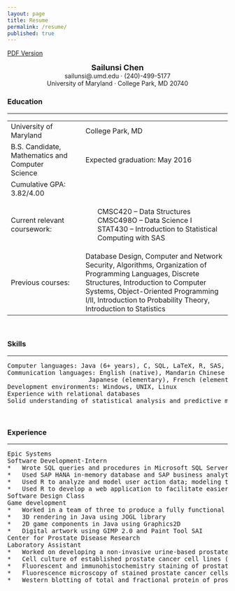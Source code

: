 ```yaml
---
layout: page
title: Resume
permalink: /resume/
published: true
---
```




<a href="{{ site.baseurl }}/assets/Sailunsi Chen Resume Updated.pdf">PDF Version</a>

<div style = "text-align:center">
<span style="font-weight:bold; font-size:18px">Sailunsi Chen</span>
<br />
sailunsi@.umd.edu &middot; (240)-499-5177
<br />
University of Maryland &middot; College Park, MD 20740
</div>

### Education
<hr />

<table>
  <tbody>
    <tr>
      <td>University of Maryland</td>
      <td>College Park, MD</td>
    </tr>
    <tr>
      <td><span style="padding-right:25px">B.S. Candidate, Mathematics and Computer Science</span></td>
      <td>Expected graduation: May 2016</td>
    </tr>
    <tr>
      <td>Cumulative GPA: 3.82/4.00</td>
      <td> </td>
    </tr>
    <tr>
      <td>Current relevant coursework:</td>
      <td><ul style="list-style:none"><li>CMSC420 – Data Structures</li><li>CMSC498O – Data Science I</li><li>STAT430 – Introduction to Statistical Computing with SAS</li></ul></td>
    </tr>
    <tr>
      <td>Previous courses:</td>
      <td>Database Design, Computer and Network Security, Algorithms, Organization of Programming Languages, Discrete Structures, Introduction to Computer Systems, Object-Oriented Programming I/II, Introduction to Probability Theory, Introduction to Statistics</td>
    </tr>
  </tbody>
</table>

<br />

### Skills
<hr />
<pre>
Computer languages: Java (6+ years), C, SQL, LaTeX, R, SAS, HTML, CSS, PHP
Communication languages: English (native), Mandarin Chinese (native),
			          Japanese (elementary), French (elementary)
Development environments: Windows, UNIX, Linux
Experience with relational databases
Solid understanding of statistical analysis and predictive modeling
</pre>

<br />

### Experience
<hr />
<pre>
Epic Systems														Summer 2014
Software Development-Intern
*	Wrote SQL queries and procedures in Microsoft SQL Server to organize and extract over 20GB of user action data
*	Used SAP HANA in-memory database and SAP business analytics tools to model user action data to find inefficiencies in user workflow
*	Used R to analyze and model user action data; modeling techniques include Bayesian model averaging, neural networks, and cluster analysis
*	Used R to develop a web application to facilitate easier modeling for Epic's optimization team
Software Design Class												Spring 2012
Game development
*	Worked in a team of three to produce a fully functional game involving 3-dimensional manipulation of light beams with rotating mirrors and beam splitters
*	3D rendering in Java using JOGL library
*	2D game components in Java using Graphics2D
*	Digital artwork using GIMP 2.0 and Paint Tool SAI
Center for Prostate Disease Research								Summer 2011, 2013
Laboratory Assistant
*	Worked on developing a non-invasive urine-based prostate cancer detection assay, as well as the subcellular localization of the androgen-responsive protein PMEPA1
*	Cell culture of established prostate cancer cell lines (LNCaP/VCaP cells)
*	Fluorescent and immunohistochemistry staining of prostate cancer cells
*	Fluorescence microscopy of stained prostate cancer cells
*	Western blotting of total and fractional protein of prostate cancer cells
</pre>
